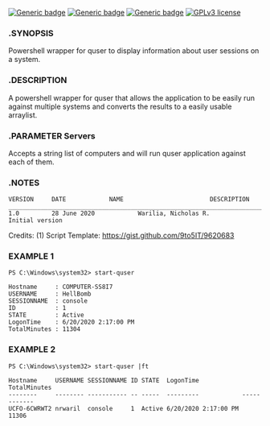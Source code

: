 [![Generic badge](https://img.shields.io/badge/Script%20Version-v1.0-Green.svg)](#) [![Generic badge](https://img.shields.io/badge/Maintained-Yes-Green.svg)](#) [![Generic badge](https://img.shields.io/badge/Minimum%20PS%20Version-3.0-Green.svg)](#) [![GPLv3 license](https://img.shields.io/badge/License-GPLv3-blue.svg)](http://perso.crans.org/besson/LICENSE.html)

### .SYNOPSIS
Powershell wrapper for quser to display information about user sessions on a system.

### .DESCRIPTION
A powershell wrapper for quser that allows the application to be easily run against multiple systems and converts the results to a easily usable arraylist.

### .PARAMETER Servers
Accepts a string list of computers and will run quser application against each of them. 

### .NOTES
    VERSION     DATE			NAME						DESCRIPTION
    ___________________________________________________________________________________________________________
    1.0         28 June 2020	        Warilia, Nicholas R.		    Initial version

Credits:
(1) Script Template: https://gist.github.com/9to5IT/9620683

### EXAMPLE 1
    PS C:\Windows\system32> start-quser

    Hostname     : COMPUTER-SS8I7
    USERNAME     : HellBomb
    SESSIONNAME  : console
    ID           : 1
    STATE        : Active
    LogonTime    : 6/20/2020 2:17:00 PM
    TotalMinutes : 11304

### EXAMPLE 2
    PS C:\Windows\system32> start-quser |ft

    Hostname     USERNAME SESSIONNAME ID STATE  LogonTime            TotalMinutes
    --------     -------- ----------- -- -----  ---------            ------------
    UCFO-6CWRWT2 nrwaril  console     1  Active 6/20/2020 2:17:00 PM        11306
